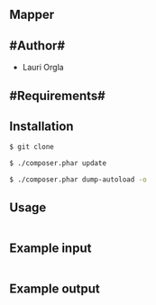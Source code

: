 ## Mapper ##


#Author#
--------

- Lauri Orgla

#Requirements#
------------


Installation
------------
```sh
$ git clone

$ ./composer.phar update

$ ./composer.phar dump-autoload -o
```


Usage
-----
```php

```

Example input
-------------
```php

```

Example output
--------------

```php

```
